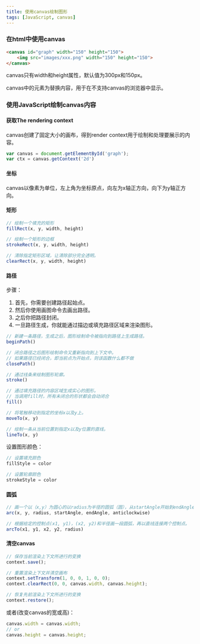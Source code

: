 ```yaml
---
title: 使用canvas绘制图形
tags: [JavaScript, canvas]
---
```


### 在html中使用canvas

``` html
<canvas id="graph" width="150" height="150">
    <img src="images/xxx.png" width="150" height="150">
</canvas>
```

canvas只有width和height属性，默认值为300px和150px。

canvas中的元素为替换内容，用于在不支持canvas的浏览器中显示。

### 使用JavaScript绘制canvas内容

#### 获取The rendering context

canvas创建了固定大小的画布，得到render context用于绘制和处理要展示的内容。

``` javascript
var canvas = document.getElementById('graph');
var ctx = canvas.getContext('2d')
```

#### 坐标

canvas以像素为单位，左上角为坐标原点，向左为x轴正方向，向下为y轴正方向。

#### 矩形

``` javascript
// 绘制一个填充的矩形
fillRect(x, y, width, height)

// 绘制一个矩形的边框
strokeRect(x, y, width, height)

// 清除指定矩形区域，让清除部分完全透明。
clearRect(x, y, width, height)
```

#### 路径

步骤：

1. 首先，你需要创建路径起始点。
2. 然后你使用画图命令去画出路径。
3. 之后你把路径封闭。
4. 一旦路径生成，你就能通过描边或填充路径区域来渲染图形。

``` javascript
// 新建一条路径，生成之后，图形绘制命令被指向到路径上生成路径。
beginPath()

// 闭合路径之后图形绘制命令又重新指向到上下文中。
// 如果路径已经闭合，即当前点为开始点，则该函数什么都不做
closePath()

// 通过线条来绘制图形轮廓。
stroke()

// 通过填充路径的内容区域生成实心的图形。
// 当调用fill时，所有未闭合的形状都会自动闭合
fill()

// 将笔触移动到指定的坐标x以及y上。
moveTo(x, y)

// 绘制一条从当前位置到指定x以及y位置的直线。
lineTo(x, y)
```

设置图形颜色：

``` javascript
// 设置填充颜色
fillStyle = color

// 设置轮廓颜色
strokeStyle = color
```

#### 圆弧

``` javascript
// 画一个以（x,y）为圆心的以radius为半径的圆弧（圆），从startAngle开始到endAngle结束，按照anticlockwise给定的方向（默认为顺时针）来生成。
arc(x, y, radius, startAngle, endAngle, anticlockwise)

// 根据给定的控制点(x1, y1)，(x2, y2)和半径画一段圆弧，再以直线连接两个控制点。
arcTo(x1, y1, x2, y2, radius)
```

#### 清空canvas

``` javascript
// 保存当前渲染上下文所进行的变换
context.save();

// 重置渲染上下文并清空画布
context.setTransform(1, 0, 0, 1, 0, 0);
context.clearRect(0, 0, canvas.width, canvas.height);

// 恢复先前渲染上下文所进行的变换
context.restore();
```

或者(改变canvas的宽或高)：

``` javascript
canvas.width = canvas.width;
// or
canvas.height = canvas.height;
```

